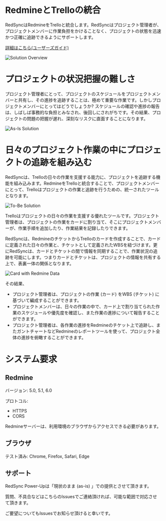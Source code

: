 # RedmineとTrelloの統合

RedSyncはRedmineをTrelloと統合します。RedSyncはプロジェクト管理者が、プロジェクトメンバーに作業負担をかけることなく、プロジェクトの状態を迅速かつ正確に追跡できるようにサポートします。

[詳細はこちら(ユーザーズガイド)](https://pvision.jp/apps/2022/03/24/redsync-power-up-jp/)

![Solution Overview](https://pvision.jp/apps/wp-content/uploads/2022/03/redsync-system-overview-jp.png)

# プロジェクトの状況把握の難しさ

プロジェクト管理者にとって、プロジェクトのスケジュールをプロジェクトメンバーと共有し、その進捗を追跡することは、極めて重要な作業です。しかしプロジェクトメンバーにとってはどうでしょうか? スケジュールの確認や進捗の報告は、しばしば事務的な負担とみなされ、後回しにされがちです。その結果、プロジェクトの問題の把握が遅れ、深刻なリスクに直面することになります。

![As-Is Solution](https://pvision.jp/apps/wp-content/uploads/2022/03/redsync-as-is-system-overview-jp.png)

# 日々のプロジェクト作業の中にプロジェクトの追跡を組み込む

RedSyncは、Trelloの日々の作業を支援する能力に、プロジェクトを追跡する機能を組み込みます。RedmineをTrelloと統合することで、プロジェクトメンバーにとって、Trelloはプロジェクトの作業と追跡を行うための、統一されたツールとなります。

![To-Be Solution](https://pvision.jp/apps/wp-content/uploads/2022/03/redmine-system-to-be-jp.png)

Trelloはプロジェクトの日々の作業を支援する優れたツールです。プロジェクト管理者は、プロジェクトの作業をカードに割り当て、そこにプロジェクトメンバーが、作業手順を追加したり、作業結果を記録したりできます。

RedSyncは、RedmineのチケットからTrelloのカードを作成することで、カードに定義された日々の作業と、チケットとして定義されたWBSを紐づけます。更にRedSyncは、カードとチケットの間で情報を同期することで、作業状況の追跡を可能にします。つまりカードとチケットは、プロジェクトの情報を共有する上で、表裏一体の関係となります。

![Card with Redmine Data](https://pvision.jp/apps/wp-content/uploads/2022/03/redsync-sync-card-and-issue-jp.png)

その結果、

- プロジェクト管理者は、プロジェクトの作業 (カード) をWBS (チケット) に基づいて編成することができます。
- プロジェクトメンバーは、日々の作業の中で、カード上で割り当てられた作業のスケジュールや優先度を確認し、また作業の進捗について報告することができます。
- プロジェクト管理者は、各作業の進捗をRedmineのチケット上で追跡し、またガントチャートなどRedmineのレポートツールを使って、プロジェクト全体の進捗を俯瞰することができます。

# システム要求
## Redmine
バージョン: 5.0, 5.1, 6.0

プロトコル:
- HTTPS
- CORS

Redmineサーバーは、利用環境のブラウザからアクセスできる必要があります。

## ブラウザ
テスト済み: Chrome, Firefox, Safari, Edge

## サポート
RedSync Power-Upは「現状のまま (as-is) 」での提供とさせて頂きます。

質問、不具合などはこちらのIssuesでご連絡頂ければ、可能な範囲で対応させて頂きます。

ご要望についてもIssuesでお知らせ頂けると幸いです。
